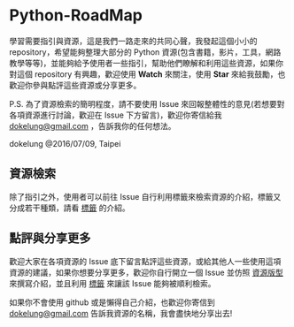 # Python-RoadMap

學習需要指引與資源，這是我們一路走來的共同心聲，我發起這個小小的 repository，希望能夠整理大部分的 Python 資源(包含書籍，影片，工具，網路教學等等)，並能夠給予使用者一些指引，幫助他們瞭解和利用這些資源，如果你對這個 repository 有興趣，歡迎使用 **Watch** 來關注，使用 **Star** 來給我鼓勵，也歡迎你參與點評這些資源或分享更多。

P.S. 為了資源檢索的簡明程度，請不要使用 Issue 來回報整體性的意見(若想要對各項資源進行討論，歡迎在 Issue 下方留言)，歡迎你寄信給我 dokelung@gmail.com ，告訴我你的任何想法。

dokelung @2016/07/09, Taipei

## 資源檢索

除了指引之外，使用者可以前往 Issue 自行利用標籤來檢索資源的介紹，標籤又分成若干種類，請看 [標籤](tags.md) 的介紹。

## 點評與分享更多

歡迎大家在各項資源的 Issue 底下留言點評這些資源，或給其他人一些使用這項資源的建議，如果你想要分享更多，歡迎你自行開立一個 Issue 並仿照 [資源版型]() 來撰寫介紹，並且利用 [標籤](tags.md) 來讓該 Issue 能夠被順利檢索。

如果你不會使用 github 或是懶得自己介紹，也歡迎你寄信到 dokelung@gmail.com 告訴我資源的名稱，我會盡快地分享出去!
